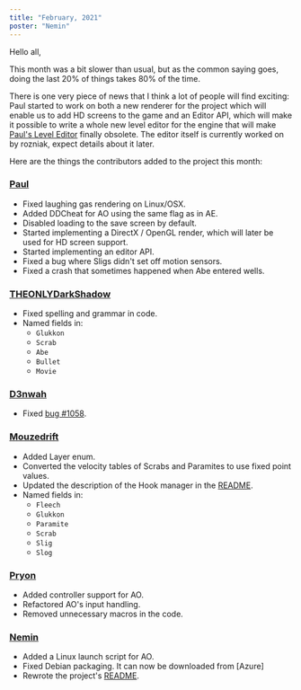 ```yaml
---
title: "February, 2021"
poster: "Nemin"
---
```


Hello all,

This month was a bit slower than usual, but as the common saying goes, doing the last 20% of things takes 80% of the time. 

There is one very piece of news that I think a lot of people will find exciting: Paul started to work on both a new renderer for the project which will enable us to add HD screens to the game and an Editor API, which will make it possible to write a whole new level editor for the engine that will make [Paul's Level Editor](/legacy) finally obsolete. The editor itself is currently worked on by rozniak, expect details about it later.

Here are the things the contributors added to the project this month: 

### [Paul]

* Fixed laughing gas rendering on Linux/OSX.
* Added DDCheat for AO using the same flag as in AE.
* Disabled loading to the save screen by default.
* Started implementing a DirectX / OpenGL render, which will later be used for HD screen support.
* Started implementing an editor API.
* Fixed a bug where Sligs didn't set off motion sensors.
* Fixed a crash that sometimes happened when Abe entered wells.

### [THEONLYDarkShadow]

* Fixed spelling and grammar in code.
* Named fields in:
    * `Glukkon`
    * `Scrab`
    * `Abe`
    * `Bullet`
    * `Movie`

### [D3nwah]

* Fixed [bug #1058](https://github.com/AliveTeam/alive_reversing/issues/1058).

### [Mouzedrift]

* Added Layer enum.
* Converted the velocity tables of Scrabs and Paramites to use fixed point values.
* Updated the description of the Hook manager in the [README].
* Named fields in:
    * `Fleech`
    * `Glukkon`
    * `Paramite`
    * `Scrab`
    * `Slig`
    * `Slog`

### [Pryon]

* Added controller support for AO.
* Refactored AO's input handling.
* Removed unnecessary macros in the code.

### [Nemin]

* Added a Linux launch script for AO.
* Fixed Debian packaging. It can now be downloaded from [Azure]
* Rewrote the project's [README].

[README]: https://github.com/AliveTeam/alive_reversing#relive

[Paul]: https://github.com/AliveTeam/alive_reversing/pulls?page=1&q=is%3Apr+is%3Aclosed+created%3A2021-02-01..2021-03-01+author%3Apaulsapps
[D3nwah]: https://github.com/AliveTeam/alive_reversing/pulls?q=is%3Apr+is%3Aclosed+created%3A2021-02-01..2021-03-01+author%3AD3nwah
[Mouzedrift]: https://github.com/AliveTeam/alive_reversing/pulls?q=is%3Apr+is%3Aclosed+created%3A2021-02-01..2021-03-01+author%3Amouzedrift
[LIJI32]: https://github.com/AliveTeam/alive_reversing/pulls?q=is%3Apr+is%3Aclosed+created%3A2021-02-01..2021-03-01+author%3ALIJI32
[Pryon]: https://github.com/AliveTeam/alive_reversing/pulls?q=is%3Apr+is%3Aclosed+created%3A2021-02-01..2021-03-01+author%3APryon
[THEONLYDarkShadow]: https://github.com/AliveTeam/alive_reversing/pulls?q=is%3Apr+is%3Aclosed+created%3A2021-02-01..2021-03-01+author%3ATHEONLYDarkShadow
[UltraStars3000]: https://github.com/AliveTeam/alive_reversing/pulls?q=is%3Apr+is%3Aclosed+created%3A2021-02-01..2021-03-01+author%3AUltraStars3000
[Nemin]: https://github.com/AliveTeam/alive_reversing/pulls?q=is%3Apr+is%3Aclosed+created%3A2021-02-01..2021-03-01+author%3ANemin32